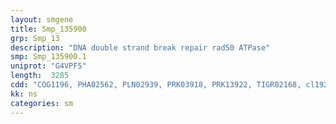 ```yaml
---
layout: smgene
title: Smp_135900
grp: Smp_13
description: "DNA double strand break repair rad50 ATPase"
smp: Smp_135900.1
uniprot: "G4VPF5"
length:  3285
cdd: "COG1196, PHA02562, PLN02939, PRK03918, PRK13922, TIGR02168, cl19252, pfam05557"
kk: ns
categories: sm
---
```

